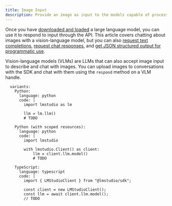 ```yaml
---
title: Image Input
description: Provide an image as input to the models capable of processing images
---
```


Once you have [downloaded and loaded](/docs/1_basics/index) a large language model,
you can use it to respond to input through the API. This article covers chatting about images with a vision-language model, but you can also
[request text completions](/docs/5_api/2_sdk/completion),
[request chat responses](/docs/5_api/2_sdk/chat-completion), and
[get JSON structured output for programmatic use](/docs/5_api/2_sdk/structured-response).

Vision-language models (VLMs) are LLMs that can also accept image input
to describe and chat with images. You can upload images to conversations
with the SDK and chat with them using the `respond` method on a VLM handle.

```lms_code_snippet
  variants:
    Python:
      language: python
      code: |
        import lmstudio as lm

        llm = lm.llm()
        # TODO

    Python (with scoped resources):
      language: python
      code: |
        import lmstudio

        with lmstudio.Client() as client:
            llm = client.llm.model()
            # TODO

    TypeScript:
      language: typescript
      code: |
        import { LMStudioClient } from "@lmstudio/sdk";

        const client = new LMStudioClient();
        const llm = await client.llm.model();
        // TODO

```
